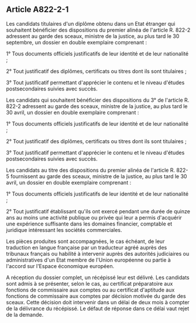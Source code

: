 Article A822-2-1
----
Les candidats titulaires d'un diplôme obtenu dans un Etat étranger qui
souhaitent bénéficier des dispositions du premier alinéa de l'article R. 822-2
adressent au garde des sceaux, ministre de la justice, au plus tard le 30
septembre, un dossier en double exemplaire comprenant :

1° Tous documents officiels justificatifs de leur identité et de leur
nationalité ;

2° Tout justificatif des diplômes, certificats ou titres dont ils sont
titulaires ;

3° Tout justificatif permettant d'apprécier le contenu et le niveau d'études
postsecondaires suivies avec succès.

Les candidats qui souhaitent bénéficier des dispositions du 3° de l'article R.
822-2 adressent au garde des sceaux, ministre de la justice, au plus tard le 30
avril, un dossier en double exemplaire comprenant :

1° Tous documents officiels justificatifs de leur identité et de leur
nationalité ;

2° Tout justificatif des diplômes, certificats ou titres dont ils sont
titulaires ;

3° Tout justificatif permettant d'apprécier le contenu et le niveau d'études
postsecondaires suivies avec succès.

Les candidats au titre des dispositions du premier alinéa de l'article R. 822-5
fournissent au garde des sceaux, ministre de la justice, au plus tard le 30
avril, un dossier en double exemplaire comprenant :

1° Tous documents officiels justificatifs de leur identité et de leur
nationalité ;

2° Tout justificatif établissant qu'ils ont exercé pendant une durée de quinze
ans au moins une activité publique ou privée qui leur a permis d'acquérir une
expérience suffisante dans les domaines financier, comptable et juridique
intéressant les sociétés commerciales.

Les pièces produites sont accompagnées, le cas échéant, de leur traduction en
langue française par un traducteur agréé auprès des tribunaux français ou
habilité à intervenir auprès des autorités judiciaires ou administratives d'un
Etat membre de l'Union européenne ou partie à l'accord sur l'Espace économique
européen.

A réception du dossier complet, un récépissé leur est délivré. Les candidats
sont admis à se présenter, selon le cas, au certificat préparatoire aux
fonctions de commissaire aux comptes ou au certificat d'aptitude aux fonctions
de commissaire aux comptes par décision motivée du garde des sceaux. Cette
décision doit intervenir dans un délai de deux mois à compter de la délivrance
du récépissé. Le défaut de réponse dans ce délai vaut rejet de la demande.
